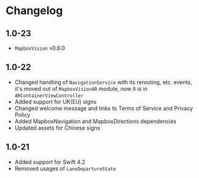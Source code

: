 # Changelog

## 1.0-23

- `MapboxVision` v0.6.0

## 1.0-22

- Changed handling of `NavigationService` with its rerouting, etc. events, it's moved out of `MapboxVisionAR` module, now it is in `ARContainerViewController`
- Added support for UK(EU) signs
- Changed welcome message and links to Terms of Service and Privacy Policy
- Added MapboxNavigation and MapboxDirections dependencies
- Updated assets for Chinese signs

## 1.0-21

- Added support for Swift 4.2
- Removed usages of `LaneDepartureState`
